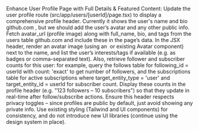 Enhance User Profile Page with Full Details & Featured Content: Update the user profile route (src/app/users/[userId]/page.tsx) to display a comprehensive profile header. Currently it shows the user's name and bio
github.com
, but we should add the user’s avatar and any other public info. Fetch avatar_url (profile image) along with full_name, bio, and tags from the users table
github.com
 and include these in the page’s data. In the JSX header, render an avatar image (using an <Image> or existing Avatar component) next to the name, and list the user’s interests/tags if available (e.g. as badges or comma-separated text). Also, retrieve follower and subscriber counts for this user: for example, query the follows table for following_id = userId with count: 'exact' to get number of followers, and the subscriptions table for active subscriptions where target_entity_type = 'user' and target_entity_id = userId for subscriber count. Display these counts in the profile header (e.g. "123 followers – 10 subscribers") so that they update in real-time after follow/subscribe actions. Ensure this header respects privacy toggles – since profiles are public by default, just avoid showing any private info. Use existing styling (Tailwind and UI components) for consistency, and do not introduce new UI libraries (continue using the design system in place).

